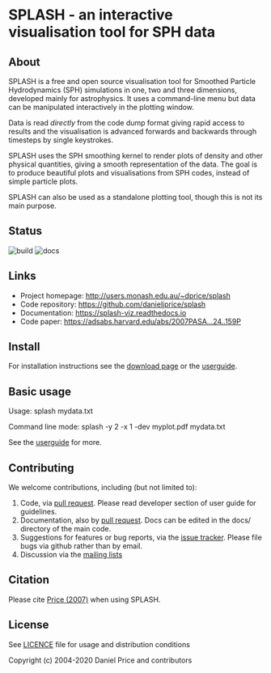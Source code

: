 SPLASH - an interactive visualisation tool for SPH data
=======================================================

About
-----
SPLASH is a free and open source visualisation tool for Smoothed Particle Hydrodynamics (SPH) simulations in one, two and three dimensions, developed mainly for astrophysics. It uses a command-line menu but data can be manipulated interactively in the plotting window.

Data is read *directly* from the code dump format giving rapid access to results and the visualisation is advanced forwards and backwards through timesteps by single keystrokes.

SPLASH uses the SPH smoothing kernel to render plots of density and other physical quantities, giving a smooth representation of the data. The goal is to produce beautiful plots and visualisations from SPH codes, instead of simple particle plots.

SPLASH can also be used as a standalone plotting tool, though this is not its main purpose.

Status
------
![build](https://github.com/danieljprice/splash/workflows/build/badge.svg)
![docs](https://github.com/danieljprice/splash/workflows/build/badge.svg)

Links
-----

- Project homepage: http://users.monash.edu.au/~dprice/splash
- Code repository: https://github.com/danieljprice/splash
- Documentation: https://splash-viz.readthedocs.io
- Code paper: https://adsabs.harvard.edu/abs/2007PASA...24..159P

Install
-------
For installation instructions see the [download page](http://users.monash.edu.au/~dprice/splash/download) or the [userguide](http://users.monash.edu.au/~dprice/splash/userguide).

Basic usage
------------
Usage:
    splash mydata.txt

Command line mode:
    splash -y 2 -x 1 -dev myplot.pdf mydata.txt

See the [userguide](http://users.monash.edu.au/~dprice/splash/userguide) for more.

Contributing
------------
We welcome contributions, including (but not limited to):

1. Code, via [pull request](https://github.com/danieljprice/splash/pulls). Please read developer section of user guide for guidelines.
2. Documentation, also by [pull request](https://github.com/danieljprice/splash/pulls). Docs can be edited in the docs/ directory of the main code.
3. Suggestions for features or bug reports, via the [issue tracker](https://github.com/danieljprice/splash/issues/new). Please file bugs via github rather than by email.
4. Discussion via the [mailing lists](http://users.monash.edu.au/~dprice/splash/mailinglists.html)

Citation
--------
Please cite [Price (2007)](https://adsabs.harvard.edu/abs/2007PASA...24..159P)
when using SPLASH.

License
-------
See [LICENCE](LICENCE) file for usage and distribution conditions

Copyright (c) 2004-2020 Daniel Price and contributors
